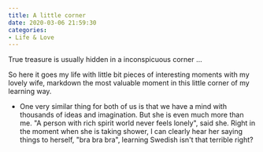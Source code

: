 ```yaml
---
title: A little corner
date: 2020-03-06 21:59:30
categories:
- Life & Love
---
```

True treasure is usually hidden in a inconspicuous corner ...
<!--more-->
So here it goes my life with little bit pieces of interesting moments with my lovely wife, markdown the most valuable moment in this little corner of my learning way.

- One very similar thing for both of us is that we have a mind with thousands of ideas and imagination. But she is even much more than me. "A person with rich spirit world never feels lonely", said she. Right in the moment when she is taking shower, I can clearly hear her saying things to herself, "bra bra bra", learning Swedish isn't that terrible right? 
